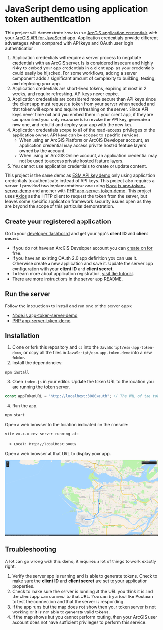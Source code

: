 # JavaScript demo using application token authentication

This project will demonstrate how to use [ArcGIS application credentials](https://developers.arcgis.com/documentation/mapping-apis-and-services/security/application-credentials/) with your [ArcGIS API for JavaScript](https://developers.arcgis.com/javascript/latest/) app. Application credentials provide different advantages when compared with API keys and OAuth user login authentication:

1. Application credentials will require a server process to negotiate credentials with an ArcGIS server. Is is considered insecure and highly risky to embed your app credentials in a client app, as your credentials could easily be hijacked. For some workflows, adding a server component adds a significant amount of complexity to building, testing, and deploying your app.
2. Application credentials are short-lived tokens, expiring at most in 2 weeks, and require refreshing. API keys never expire.
3. Application credentials are considered more secure than API keys since the client app must request a token from your server when needed and that token will expire and require refreshing on the server. Since API keys never time out and you embed them in your client app, if they are compromised your only recourse is to revoke the API key, generate a new one, and rebuild and deploy your app with the new key.
4. Application credentials scope to all of the read-access privileges of the application owner. API keys can be scoped to specific services.
    - When using an ArcGIS Platform or ArcGIS Developer account, an application credential may access private hosted feature layers owned by the account.
    - When using an ArcGIS Online account, an application credential may not be used to access private hosted feature layers.
5. You cannot use application credentials to create or update content.

This project is the same demo as [ESM API key demo](../esm-api-key-demo/) only using application credentials to authenticate instead of API keys. This project also requires a server. I provided two implementations: one using [Node.js app-token-server-demo](../../node-js/app-token-server-demo/) and another with [PHP app-server-token-demo](../../php/app-token-server-demo/).
This project uses [Axios](https://axios-http.com/) as the HTTP client to request the token from the server, but leaves some specific application framework security issues open as they are beyond the scope of this particular demonstration.

## Create your registered application

Go to your [developer dashboard](https://developers.arcgis.com/applications) and get your app's **client ID** and **client secret**.

- If you do not have an ArcGIS Developer account you can [create on for free](https://developers.arcgis.com/sign-up).
- If you have an existing OAuth 2.0 app definition you can use it. Otherwise create a new application and save it. Update the server app configuration with your **client ID** and **client secret**.
- To learn more about application registration, [visit the tutorial](https://developers.arcgis.com/documentation/mapping-apis-and-services/security/tutorials/register-your-application/).
- There are more instructions in the server app README.

## Run the server

Follow the instructions to install and run one of the server apps:

* [Node.js app-token-server-demo](../../node-js/app-token-server-demo/)
* [PHP app-server-token-demo](../../php/app-token-server-demo/)

## Installation

1. Clone or fork this repository and `cd` into the `JavaScript/esm-app-token-demo`, or copy all the files in `JavaScript/esm-app-token-demo` into a new folder.
2. Install the dependencies:

```bash
npm install
```

3. Open `index.js` in your editor. Update the token URL to the location you are running the token server.

```javascript
const appTokenURL = "http://localhost:3080/auth"; // The URL of the token server
```

4. Run the app.

```bash
npm start
```

Open a web browser to the location indicated on the console:

```txt
vite vx.x.x dev server running at:

  > Local: http://localhost:3000/
```

Open a web browser at that URL to display your app.

![screenshot closest facility routing app](closest-facility.png)

## Troubleshooting

A lot can go wrong with this demo, it requires a lot of things to work exactly right.

1. Verify the server app is running and is able to generate tokens. Check to make sure the **client ID** and **client secret** are set to your application properties.
2. Check to make sure the server is running at the URL you think it is and the client app can connect to that URL. You can try a tool like Postman to test the connection and that the server is responding.
3. If the app runs but the map does not show then your token server is not working or it is not able to generate valid tokens.
4. If the map shows but you cannot perform routing, then your ArcGIS user account does not have sufficient privileges to perform this service.
